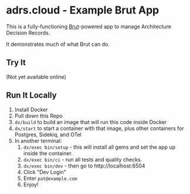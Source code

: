# adrs.cloud - Example Brut App

This is a fully-functioning [Brut](https://brutrb.com)-powered app to manage
Architecture Decision Records.

It demonstrates much of what Brut can do.

## Try It

(Not yet available online)

## Run It Locally

1. Install Docker
2. Pull down this Repo
3. `dx/build` to build an image that will run this code inside Docker
4. `dx/start` to start a container with that image, plus other containers for
   Postgres, Sidekiq, and OTel
5. In another terminal:
   1. `dx/exec bin/setup` - this will install all gems and set the app up inside the
      container.
   2. `dx/exec bin/ci` - run all tests and quality checks.
   3. `dx/exec bin/dev` - then go to http://localhost:6504
   4. Click "Dev Login"
   5. Enter `pat@example.com`
   6. Enjoy!
